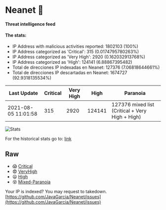 # Neanet :hocho:
#### Threat intelligence feed
#### The stats:

- IP Address with malicious activities reported: 1802103 (100%)
- IP Address categorized as 'Critical':  315 (0.0174795780263%)
- IP Address categorized as 'Very High':  2920 (0.162032913768%)
- IP Address categorized as 'High':  124141 (6.88867395482)
- Total de direcciones IP indexadas en Neanet:  127376 (7.06818644661%)
- Total de direcciones IP descartadas en Neanet:  1674727 (92.9318135534%)

| Last Update | Critical | Very High | High | Paranoia |
| --- | --- | --- | --- | --- |
| 2021-08-05 11:01:58 | 315 | 2920 | 124141 | 127376 mixed list (Critical + Very High + High)|

![Stats](https://docs.google.com/spreadsheets/d/e/2PACX-1vSnaNMIXVabIpDJjufMlzH7poXnshF3mgd8Is1g9ytUEzVsP5my4Trn8f-xkoLLQ38xpL3HtmUexLo6/pubchart?oid=501124687&format=image)

For the historical stats go to: [link](/stats.csv)
## Raw
- :scream: [Critical](https://raw.githubusercontent.com/JavaGarcia/Neanet/master/blacklists/neanet_critical.txt)
- :fearful: [VeryHigh](https://raw.githubusercontent.com/JavaGarcia/Neanet/master/blacklists/neanet_veryHigh.txtt)
- :frowning: [High](https://raw.githubusercontent.com/JavaGarcia/Neanet/master/blacklists/neanet_high.txt)
- :dizzy_face: [Mixed-Paranoia](https://raw.githubusercontent.com/JavaGarcia/Neanet/master/blacklists/neanet_all.txt)


Your IP is indexed? You may request to takedown. [https://github.com/JavaGarcia/Neanet/issues](https://github.com/JavaGarcia/Neanet/issues)








































































































































































































































































































































































































































































































































































































































































































































































































































































































































































































































































































































































































































































































































































































































































































































































































































































































































































































































































































































































































































































































































































































































































































































































































































































































































































































































































































































































































































































































































































































































































































































































































































































































































































































































































































































































































































































































































































































































































































































































































































































































































































































































































































































































































































































































































































































































































































































































































































































































































































































































































































































































































































































































































































































































































































































































































































































































































































































































































































































































































































































































































































































































































































































































































































































































































































































































































































































































































































































































































































































































































































































































































































































































































































































































































































































































































































































































































































































































































































































































































































































































































































































